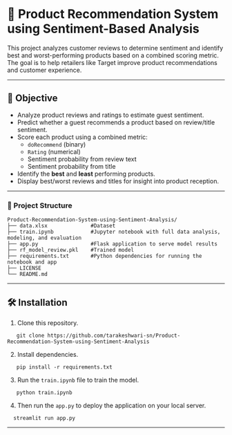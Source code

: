 # 🛒 Product Recommendation System using Sentiment-Based Analysis

This project analyzes customer reviews to determine sentiment and identify best and worst-performing products based on a combined scoring metric. The goal is to help retailers like Target improve product recommendations and customer experience.

---

## 📌 Objective

- Analyze product reviews and ratings to estimate guest sentiment.
- Predict whether a guest recommends a product based on review/title sentiment.
- Score each product using a combined metric:
  - `doRecommend` (binary)
  - `Rating` (numerical)
  - Sentiment probability from review text
  - Sentiment probability from title
- Identify the **best** and **least** performing products.
- Display best/worst reviews and titles for insight into product reception.

---
### 📂 Project Structure
```
Product-Recommendation-System-using-Sentiment-Analysis/
├── data.xlsx              #Dataset
├── train.ipynb            #Jupyter notebook with full data analysis, modeling, and evaluation
├── app.py                 #Flask application to serve model results
├── rf_model_review.pkl    #Trained model
├── requirements.txt       #Python dependencies for running the notebook and app
├── LICENSE
└── README.md
```
---
## 🛠️ Installation

1. Clone this repository. 
```
   git clone https://github.com/tarakeshwari-sn/Product-Recommendation-System-using-Sentiment-Analysis
```
2. Install dependencies.
```
   pip install -r requirements.txt
```
3. Run the `train.ipynb` file to train the model.
```
   python train.ipynb
```
4. Then run the `app.py` to deploy the application on your local server.
```
  streamlit run app.py
```
---

   
